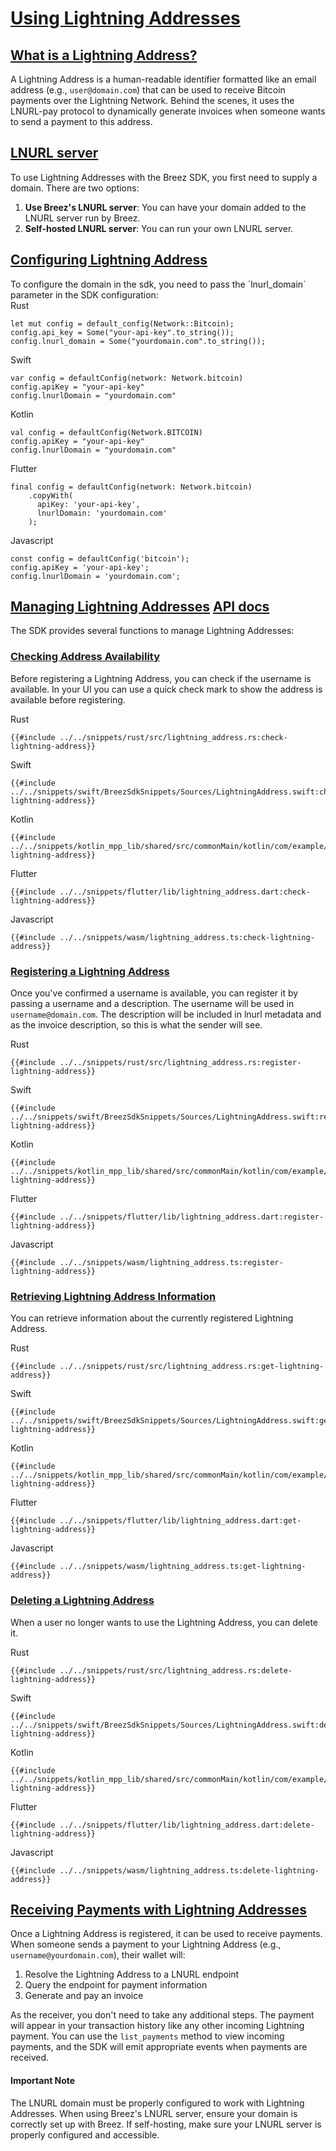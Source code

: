 <h1 id="lightning-address">
    <a class="header" href="#lightning-address">Using Lightning Addresses</a>
</h1>

<h2 id="what-is-lightning-address">
    <a class="header" href="#what-is-lightning-address">What is a Lightning Address?</a>
</h2>

A Lightning Address is a human-readable identifier formatted like an email address (e.g., `user@domain.com`) that can be used to receive Bitcoin payments over the Lightning Network. Behind the scenes, it uses the LNURL-pay protocol to dynamically generate invoices when someone wants to send a payment to this address.

<h2 id="lnurl-server">
    <a class="header" href="#lnurl-server">LNURL server</a>
</h2>

To use Lightning Addresses with the Breez SDK, you first need to supply a domain. There are two options:

1. **Use Breez's LNURL server**: You can have your domain added to the LNURL server run by Breez.
2. **Self-hosted LNURL server**: You can run your own LNURL server.

<h2 id="configuring-lightning-address">
    <a class="header" href="#configuring-lightning-address">Configuring Lightning Address</a>
</h2>
To configure the domain in the sdk, you need to pass the `lnurl_domain` parameter in the SDK configuration:

<custom-tabs category="lang">
<div slot="title">Rust</div>
<section>

```rust,ignore
let mut config = default_config(Network::Bitcoin);
config.api_key = Some("your-api-key".to_string());
config.lnurl_domain = Some("yourdomain.com".to_string());
```
</section>

<div slot="title">Swift</div>
<section>

```swift,ignore
var config = defaultConfig(network: Network.bitcoin)
config.apiKey = "your-api-key"
config.lnurlDomain = "yourdomain.com"
```
</section>

<div slot="title">Kotlin</div>
<section>

```kotlin,ignore
val config = defaultConfig(Network.BITCOIN)
config.apiKey = "your-api-key"
config.lnurlDomain = "yourdomain.com"
```
</section>

<div slot="title">Flutter</div>
<section>

```dart,ignore
final config = defaultConfig(network: Network.bitcoin)
    .copyWith(
      apiKey: 'your-api-key',
      lnurlDomain: 'yourdomain.com'
    );
```
</section>

<div slot="title">Javascript</div>
<section>

```typescript,ignore
const config = defaultConfig('bitcoin');
config.apiKey = 'your-api-key';
config.lnurlDomain = 'yourdomain.com';
```
</section>
</custom-tabs>

<h2 id="managing-lightning-address">
    <a class="header" href="#managing-lightning-address">Managing Lightning Addresses</a>
    <a class="tag" target="_blank" href="https://breez.github.io/spark-sdk/breez_sdk_spark/struct.BreezSdk.html#method.check_lightning_address_available">API docs</a>
</h2>

The SDK provides several functions to manage Lightning Addresses:

<h3 id="checking-availability">
    <a class="header" href="#checking-availability">Checking Address Availability</a>
</h3>

Before registering a Lightning Address, you can check if the username is available. In your UI you can use a quick check mark to show the address is available before registering.

<custom-tabs category="lang">
<div slot="title">Rust</div>
<section>

```rust,ignore
{{#include ../../snippets/rust/src/lightning_address.rs:check-lightning-address}}
```
</section>

<div slot="title">Swift</div>
<section>

```swift,ignore
{{#include ../../snippets/swift/BreezSdkSnippets/Sources/LightningAddress.swift:check-lightning-address}}
```
</section>

<div slot="title">Kotlin</div>
<section>

```kotlin,ignore
{{#include ../../snippets/kotlin_mpp_lib/shared/src/commonMain/kotlin/com/example/kotlinmpplib/LightningAddress.kt:check-lightning-address}}
```
</section>

<div slot="title">Flutter</div>
<section>

```dart,ignore
{{#include ../../snippets/flutter/lib/lightning_address.dart:check-lightning-address}}
```
</section>

<div slot="title">Javascript</div>
<section>

```typescript,ignore
{{#include ../../snippets/wasm/lightning_address.ts:check-lightning-address}}
```
</section>
</custom-tabs>

<h3 id="registering-address">
    <a class="header" href="#registering-address">Registering a Lightning Address</a>
</h3>

Once you've confirmed a username is available, you can register it by passing a username and a description. The username will be used in `username@domain.com`. The description will be included in lnurl metadata and as the invoice description, so this is what the sender will see.

<custom-tabs category="lang">
<div slot="title">Rust</div>
<section>

```rust,ignore
{{#include ../../snippets/rust/src/lightning_address.rs:register-lightning-address}}
```
</section>

<div slot="title">Swift</div>
<section>

```swift,ignore
{{#include ../../snippets/swift/BreezSdkSnippets/Sources/LightningAddress.swift:register-lightning-address}}
```
</section>

<div slot="title">Kotlin</div>
<section>

```kotlin,ignore
{{#include ../../snippets/kotlin_mpp_lib/shared/src/commonMain/kotlin/com/example/kotlinmpplib/LightningAddress.kt:register-lightning-address}}
```
</section>

<div slot="title">Flutter</div>
<section>

```dart,ignore
{{#include ../../snippets/flutter/lib/lightning_address.dart:register-lightning-address}}
```
</section>

<div slot="title">Javascript</div>
<section>

```typescript,ignore
{{#include ../../snippets/wasm/lightning_address.ts:register-lightning-address}}
```
</section>
</custom-tabs>

<h3 id="retrieving-address">
    <a class="header" href="#retrieving-address">Retrieving Lightning Address Information</a>
</h3>

You can retrieve information about the currently registered Lightning Address.

<custom-tabs category="lang">
<div slot="title">Rust</div>
<section>

```rust,ignore
{{#include ../../snippets/rust/src/lightning_address.rs:get-lightning-address}}
```
</section>

<div slot="title">Swift</div>
<section>

```swift,ignore
{{#include ../../snippets/swift/BreezSdkSnippets/Sources/LightningAddress.swift:get-lightning-address}}
```
</section>

<div slot="title">Kotlin</div>
<section>

```kotlin,ignore
{{#include ../../snippets/kotlin_mpp_lib/shared/src/commonMain/kotlin/com/example/kotlinmpplib/LightningAddress.kt:get-lightning-address}}
```
</section>

<div slot="title">Flutter</div>
<section>

```dart,ignore
{{#include ../../snippets/flutter/lib/lightning_address.dart:get-lightning-address}}
```
</section>

<div slot="title">Javascript</div>
<section>

```typescript,ignore
{{#include ../../snippets/wasm/lightning_address.ts:get-lightning-address}}
```
</section>
</custom-tabs>

<h3 id="deleting-address">
    <a class="header" href="#deleting-address">Deleting a Lightning Address</a>
</h3>

When a user no longer wants to use the Lightning Address, you can delete it.

<custom-tabs category="lang">
<div slot="title">Rust</div>
<section>

```rust,ignore
{{#include ../../snippets/rust/src/lightning_address.rs:delete-lightning-address}}
```
</section>

<div slot="title">Swift</div>
<section>

```swift,ignore
{{#include ../../snippets/swift/BreezSdkSnippets/Sources/LightningAddress.swift:delete-lightning-address}}
```
</section>

<div slot="title">Kotlin</div>
<section>

```kotlin,ignore
{{#include ../../snippets/kotlin_mpp_lib/shared/src/commonMain/kotlin/com/example/kotlinmpplib/LightningAddress.kt:delete-lightning-address}}
```
</section>

<div slot="title">Flutter</div>
<section>

```dart,ignore
{{#include ../../snippets/flutter/lib/lightning_address.dart:delete-lightning-address}}
```
</section>

<div slot="title">Javascript</div>
<section>

```typescript,ignore
{{#include ../../snippets/wasm/lightning_address.ts:delete-lightning-address}}
```
</section>
</custom-tabs>

<h2 id="receiving-payments">
    <a class="header" href="#receiving-payments">Receiving Payments with Lightning Addresses</a>
</h2>

Once a Lightning Address is registered, it can be used to receive payments. When someone sends a payment to your Lightning Address (e.g., `username@yourdomain.com`), their wallet will:

1. Resolve the Lightning Address to a LNURL endpoint
2. Query the endpoint for payment information
3. Generate and pay an invoice

As the receiver, you don't need to take any additional steps. The payment will appear in your transaction history like any other incoming Lightning payment. You can use the `list_payments` method to view incoming payments, and the SDK will emit appropriate events when payments are received.

<div class="warning">
<h4>Important Note</h4>
The LNURL domain must be properly configured to work with Lightning Addresses. When using Breez's LNURL server, ensure your domain is correctly set up with Breez. If self-hosting, make sure your LNURL server is properly configured and accessible.
</div>
